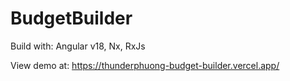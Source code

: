 # BudgetBuilder

Build with: Angular v18, Nx, RxJs

View demo at: https://thunderphuong-budget-builder.vercel.app/
